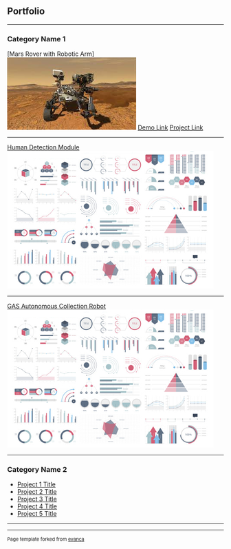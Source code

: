 ## Portfolio

---

### Category Name 1 

[Mars Rover with Robotic Arm]
<img src="images/rover.jpeg?raw=true"/>
<a href="https://github.com/advaitp/rover">Demo Link</a> 
<a href="https://github.com/advaitp/rover">Project Link</a> 

---
[Human Detection Module](/pdf/sample_presentation.pdf)
<img src="images/dummy_thumbnail.jpg?raw=true"/>

---
[GAS Autonomous Collection Robot](https://github.com/Sameep2808/gas)
<img src="images/dummy_thumbnail.jpg?raw=true"/>

---

### Category Name 2

- [Project 1 Title](http://example.com/)
- [Project 2 Title](http://example.com/)
- [Project 3 Title](http://example.com/)
- [Project 4 Title](http://example.com/)
- [Project 5 Title](http://example.com/)

---




---
<p style="font-size:11px">Page template forked from <a href="https://github.com/evanca/quick-portfolio">evanca</a></p>
<!-- Remove above link if you don't want to attibute -->
